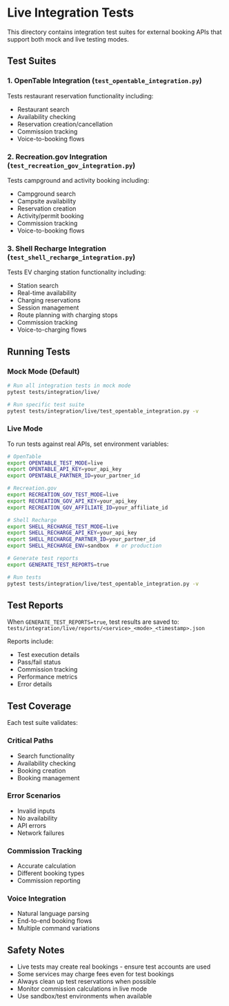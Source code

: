 # Live Integration Tests

This directory contains integration test suites for external booking APIs that support both mock and live testing modes.

## Test Suites

### 1. OpenTable Integration (`test_opentable_integration.py`)
Tests restaurant reservation functionality including:
- Restaurant search
- Availability checking
- Reservation creation/cancellation
- Commission tracking
- Voice-to-booking flows

### 2. Recreation.gov Integration (`test_recreation_gov_integration.py`)
Tests campground and activity booking including:
- Campground search
- Campsite availability
- Reservation creation
- Activity/permit booking
- Commission tracking
- Voice-to-booking flows

### 3. Shell Recharge Integration (`test_shell_recharge_integration.py`)
Tests EV charging station functionality including:
- Station search
- Real-time availability
- Charging reservations
- Session management
- Route planning with charging stops
- Commission tracking
- Voice-to-charging flows

## Running Tests

### Mock Mode (Default)
```bash
# Run all integration tests in mock mode
pytest tests/integration/live/

# Run specific test suite
pytest tests/integration/live/test_opentable_integration.py -v
```

### Live Mode
To run tests against real APIs, set environment variables:

```bash
# OpenTable
export OPENTABLE_TEST_MODE=live
export OPENTABLE_API_KEY=your_api_key
export OPENTABLE_PARTNER_ID=your_partner_id

# Recreation.gov
export RECREATION_GOV_TEST_MODE=live
export RECREATION_GOV_API_KEY=your_api_key
export RECREATION_GOV_AFFILIATE_ID=your_affiliate_id

# Shell Recharge
export SHELL_RECHARGE_TEST_MODE=live
export SHELL_RECHARGE_API_KEY=your_api_key
export SHELL_RECHARGE_PARTNER_ID=your_partner_id
export SHELL_RECHARGE_ENV=sandbox  # or production

# Generate test reports
export GENERATE_TEST_REPORTS=true

# Run tests
pytest tests/integration/live/test_opentable_integration.py -v
```

## Test Reports

When `GENERATE_TEST_REPORTS=true`, test results are saved to:
`tests/integration/live/reports/<service>_<mode>_<timestamp>.json`

Reports include:
- Test execution details
- Pass/fail status
- Commission tracking
- Performance metrics
- Error details

## Test Coverage

Each test suite validates:

### Critical Paths
- Search functionality
- Availability checking
- Booking creation
- Booking management

### Error Scenarios
- Invalid inputs
- No availability
- API errors
- Network failures

### Commission Tracking
- Accurate calculation
- Different booking types
- Commission reporting

### Voice Integration
- Natural language parsing
- End-to-end booking flows
- Multiple command variations

## Safety Notes

- Live tests may create real bookings - ensure test accounts are used
- Some services may charge fees even for test bookings
- Always clean up test reservations when possible
- Monitor commission calculations in live mode
- Use sandbox/test environments when available
